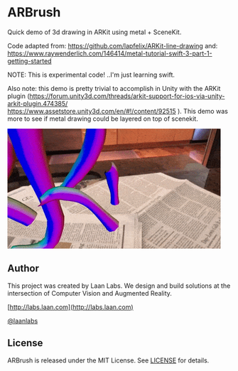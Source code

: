 # ARBrush
Quick demo of 3d drawing in ARKit using metal + SceneKit. 

Code adapted from:
  https://github.com/lapfelix/ARKit-line-drawing 
and:
  https://www.raywenderlich.com/146414/metal-tutorial-swift-3-part-1-getting-started

NOTE: This is experimental code! ..I'm just learning swift.

Also note: this demo is pretty trivial to accomplish in Unity with the ARKit plugin (https://forum.unity3d.com/threads/arkit-support-for-ios-via-unity-arkit-plugin.474385/  https://www.assetstore.unity3d.com/en/#!/content/92515 ). This demo was more to see if metal drawing could be layered on top of scenekit.

![Alt text](anim.gif)


## Author

This project was created by Laan Labs. We design and build solutions at the intersection of Computer Vision and Augmented Reality.

[http://labs.laan.com](http://labs.laan.com)

[@laanlabs](https://twitter.com/laanlabs)


## License

ARBrush is released under the MIT License. See [LICENSE](LICENSE) for details.